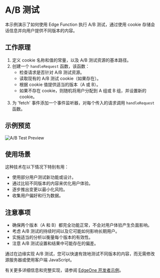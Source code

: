 # A/B 测试

本示例演示了如何使用 Edge Function 执行 A/B 测试，通过使用 cookie 存储会话信息并向用户提供不同版本的内容。

## 工作原理

1. 定义 cookie 名称和值的常量，以及 A/B 测试资源的基本路径。
2. 创建一个 `handleRequest` 函数，该函数：
   - 检查请求是否针对 A/B 测试资源。
   - 读取现有的 A/B 测试 cookie（如果存在）。
   - 根据 cookie 值提供适当的版本（A 或 B）。
   - 如果不存在 cookie，则随机将用户分配到 A 组或 B 组，并设置新的 cookie。
3. 为 'fetch' 事件添加一个事件监听器，对每个传入的请求调用 `handleRequest` 函数。

## 示例预览

![A/B Test Preview](../image/ab-test.png)

## 使用场景

这种技术在以下情况下特别有用：

- 使用部分用户测试新功能或设计。
- 通过比较不同版本的内容来优化用户体验。
- 逐步推出变更以最小化风险。
- 收集用户偏好和行为数据。

## 注意事项

- 确保两个版本（A 和 B）都完全功能正常，不会对用户体验产生负面影响。
- 考虑 A/B 测试的持续时间以及它可能如何影响长期用户。
- 实施适当的分析以衡量每个版本的有效性。
- 注意 A/B 测试设置和结果中可能存在的偏差。

通过在边缘实现 A/B 测试，您可以快速有效地测试不同版本的内容，而无需修改源服务器或使用客户端 JavaScript。

有关更多详细信息和完整实现，请参阅 [EdgeOne 开发者示例](https://edgeone.ai/developer/examples/hub-performingana-btest)。